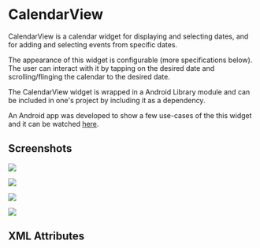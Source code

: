 # CalendarView

CalendarView is a calendar widget for displaying and selecting dates, and for adding and selecting events from specific dates.

The appearance of this widget is configurable (more specifications below). The user can interact with it by tapping on the desired date and scrolling/flinging the calendar to the desired date.

The CalendarView widget is wrapped in a Android Library module and can be included in one's project by including it as a dependency.

An Android app was developed to show a few use-cases of the this widget and it can be watched [here](https://www.youtube.com/watch?v=YHEubAQNBcs).

## Screenshots

![](https://github.com/hugomfandrade/CalendarView-Widget/blob/master/art/CalendarView_default.gif)

![](https://github.com/hugomfandrade/CalendarView-Widget/blob/master/art/CalendarView_mini_popup.gif?raw=true)

![](https://github.com/hugomfandrade/CalendarView-Widget/blob/master/art/CalendarView_with_notes.gif?raw=true)

![](https://github.com/hugomfandrade/CalendarView-Widget/blob/master/art/CalendarView_toolbar.gif?raw=true)

## XML Attributes
